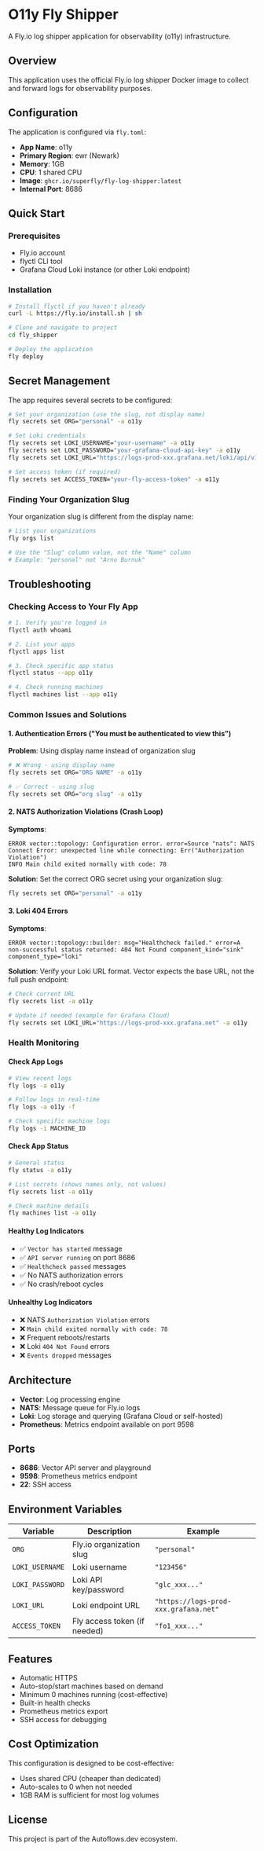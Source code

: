 # O11y Fly Shipper

A Fly.io log shipper application for observability (o11y) infrastructure.

## Overview

This application uses the official Fly.io log shipper Docker image to collect and forward logs for observability purposes.

## Configuration

The application is configured via `fly.toml`:

- **App Name**: o11y
- **Primary Region**: ewr (Newark)
- **Memory**: 1GB
- **CPU**: 1 shared CPU
- **Image**: `ghcr.io/superfly/fly-log-shipper:latest`
- **Internal Port**: 8686

## Quick Start

### Prerequisites

- Fly.io account
- flyctl CLI tool
- Grafana Cloud Loki instance (or other Loki endpoint)

### Installation

```bash
# Install flyctl if you haven't already
curl -L https://fly.io/install.sh | sh

# Clone and navigate to project
cd fly_shipper

# Deploy the application
fly deploy
```

## Secret Management

The app requires several secrets to be configured:

```bash
# Set your organization (use the slug, not display name)
fly secrets set ORG="personal" -a o11y

# Set Loki credentials
fly secrets set LOKI_USERNAME="your-username" -a o11y
fly secrets set LOKI_PASSWORD="your-grafana-cloud-api-key" -a o11y
fly secrets set LOKI_URL="https://logs-prod-xxx.grafana.net/loki/api/v1/push" -a o11y

# Set access token (if required)
fly secrets set ACCESS_TOKEN="your-fly-access-token" -a o11y
```

### Finding Your Organization Slug

Your organization slug is different from the display name:

```bash
# List your organizations
fly orgs list

# Use the "Slug" column value, not the "Name" column
# Example: "personal" not "Arno Burnuk"
```

## Troubleshooting

### Checking Access to Your Fly App

```bash
# 1. Verify you're logged in
flyctl auth whoami

# 2. List your apps
flyctl apps list

# 3. Check specific app status
flyctl status --app o11y

# 4. Check running machines
flyctl machines list --app o11y
```

### Common Issues and Solutions

#### 1. Authentication Errors ("You must be authenticated to view this")

**Problem**: Using display name instead of organization slug
```bash
# ❌ Wrong - using display name
fly secrets set ORG="ORG NAME" -a o11y

# ✅ Correct - using slug
fly secrets set ORG="org slug" -a o11y
```

#### 2. NATS Authorization Violations (Crash Loop)

**Symptoms**:
```
ERROR vector::topology: Configuration error. error=Source "nats": NATS Connect Error: unexpected line while connecting: Err("Authorization Violation")
INFO Main child exited normally with code: 78
```

**Solution**: Set the correct ORG secret using your organization slug:
```bash
fly secrets set ORG="personal" -a o11y
```

#### 3. Loki 404 Errors

**Symptoms**:
```
ERROR vector::topology::builder: msg="Healthcheck failed." error=A non-successful status returned: 404 Not Found component_kind="sink" component_type="loki"
```

**Solution**: Verify your Loki URL format. Vector expects the base URL, not the full push endpoint:
```bash
# Check current URL
fly secrets list -a o11y

# Update if needed (example for Grafana Cloud)
fly secrets set LOKI_URL="https://logs-prod-xxx.grafana.net" -a o11y
```

### Health Monitoring

#### Check App Logs
```bash
# View recent logs
fly logs -a o11y

# Follow logs in real-time
fly logs -a o11y -f

# Check specific machine logs
fly logs -i MACHINE_ID
```

#### Check App Status
```bash
# General status
fly status -a o11y

# List secrets (shows names only, not values)
fly secrets list -a o11y

# Check machine details
fly machines list -a o11y
```

#### Healthy Log Indicators
- ✅ `Vector has started` message
- ✅ `API server running` on port 8686
- ✅ `Healthcheck passed` messages
- ✅ No NATS authorization errors
- ✅ No crash/reboot cycles

#### Unhealthy Log Indicators
- ❌ NATS `Authorization Violation` errors
- ❌ `Main child exited normally with code: 78`
- ❌ Frequent reboots/restarts
- ❌ Loki `404 Not Found` errors
- ❌ `Events dropped` messages

## Architecture

- **Vector**: Log processing engine
- **NATS**: Message queue for Fly.io logs
- **Loki**: Log storage and querying (Grafana Cloud or self-hosted)
- **Prometheus**: Metrics endpoint available on port 9598

## Ports

- **8686**: Vector API server and playground
- **9598**: Prometheus metrics endpoint
- **22**: SSH access

## Environment Variables

| Variable | Description | Example |
|----------|-------------|---------|
| `ORG` | Fly.io organization slug | `"personal"` |
| `LOKI_USERNAME` | Loki username | `"123456"` |
| `LOKI_PASSWORD` | Loki API key/password | `"glc_xxx..."` |
| `LOKI_URL` | Loki endpoint URL | `"https://logs-prod-xxx.grafana.net"` |
| `ACCESS_TOKEN` | Fly access token (if needed) | `"fo1_xxx..."` |

## Features

- Automatic HTTPS
- Auto-stop/start machines based on demand
- Minimum 0 machines running (cost-effective)
- Built-in health checks
- Prometheus metrics export
- SSH access for debugging

## Cost Optimization

This configuration is designed to be cost-effective:
- Uses shared CPU (cheaper than dedicated)
- Auto-scales to 0 when not needed
- 1GB RAM is sufficient for most log volumes

## License

This project is part of the Autoflows.dev ecosystem.
